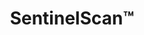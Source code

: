 ---
title: SentinelScan&trade;
subheading: Same-Day Repairs & Replacement Plan
background_image: /img/sentinel-scan-background.jpg
intro:
  heading: Stay Ahead of Costly Repairs
  text: >-
    Tired of patching an old, leaky roof? We'll inspect it, make immediate repairs up to $1,000, and plan your comprehensive Roof Management System (RMS) all for just $599. This assessment delivers same-day fixes for urgent issues, a detailed roof health timeline, photo documentation, and a customized replacement timeline to save you up to $50,000 and headache.
  ctas:
    - text: Get Same-Day Repairs for $599 »
      url: /contact/
  icon: triangle-exclamation
  icon_color: danger
dual_panels:
  - heading: What’s really going on up there?
    image: /img/sentinel-scan-background.jpg
    image_alt: Sealed roof
    color: danger
    items:
      - Patch leaks on the spot—up to $1,000 value—for just $599*
      - Stop expensive leaks before the damage is catastrophic
      - Start planning ahead for unexpected expenses
  - heading: You’re Completely Covered&trade;
    image: /img/sentinel-smart-background.jpg
    image_alt: Man installing roof
    color: danger
    items:
      - See if you qualify to extend roof life by decades with spray coating
      - Save up to $50,000 through our cost-savings program*
      - Plan your comprehensive Roof Management System (RMS)
cta:
  heading: Stop Leaks for $599
  text: >-
    With over 25 years of guaranteed contracting experience under our belt, we understand not just what’s overhead but also what’s underneath. Old or leaky roof? Get started with a SentinelScan assessment today.
  ctas:
    - text: Schedule Assessment
      url: /contact/
---